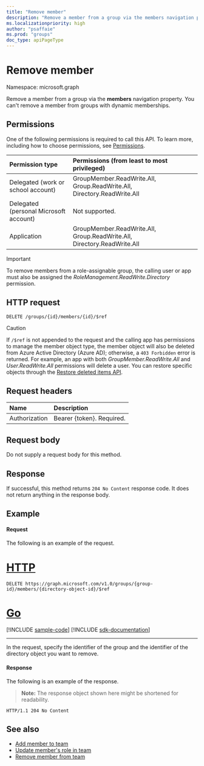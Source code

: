 ```yaml
---
title: "Remove member"
description: "Remove a member from a group via the members navigation property."
ms.localizationpriority: high
author: "psaffaie"
ms.prod: "groups"
doc_type: apiPageType
---
```


# Remove member

Namespace: microsoft.graph

Remove a member from a group via the **members** navigation property. You can't remove a member from groups with dynamic memberships.

## Permissions

One of the following permissions is required to call this API. To learn more, including how to choose permissions, see [Permissions](/graph/permissions-reference).

| Permission type                        | Permissions (from least to most privileged)                             |
| :------------------------------------- | :---------------------------------------------------------------------- |
| Delegated (work or school account)     | GroupMember.ReadWrite.All, Group.ReadWrite.All, Directory.ReadWrite.All |
| Delegated (personal Microsoft account) | Not supported.                                                          |
| Application                            | GroupMember.ReadWrite.All, Group.ReadWrite.All, Directory.ReadWrite.All |

> [!IMPORTANT]
> To remove members from a role-assignable group, the calling user or app must also be assigned the _RoleManagement.ReadWrite.Directory_ permission.

## HTTP request

<!-- { "blockType": "ignored" } -->

```http
DELETE /groups/{id}/members/{id}/$ref
```
> [!CAUTION]
> If `/$ref` is not appended to the request and the calling app has permissions to manage the member object type, the member object will also be deleted from Azure Active Directory (Azure AD); otherwise, a `403 Forbidden` error is returned. For example, an app with both *GroupMember.ReadWrite.All* and *User.ReadWrite.All* permissions will delete a user. You can restore specific objects through the [Restore deleted items API](directory-deleteditems-restore.md).

## Request headers

| Name          | Description               |
| :------------ | :------------------------ |
| Authorization | Bearer {token}. Required. |

## Request body

Do not supply a request body for this method.

## Response

If successful, this method returns `204 No Content` response code. It does not return anything in the response body.

## Example

#### Request

The following is an example of the request.

# [HTTP](#tab/http)

<!-- {
  "blockType": "request",
  "name": "delete_member_from_group"
}-->

```http
DELETE https://graph.microsoft.com/v1.0/groups/{group-id}/members/{directory-object-id}/$ref
```

# [Go](#tab/go)
[!INCLUDE [sample-code](../includes/snippets/go/delete-member-from-group-go-snippets.md)]
[!INCLUDE [sdk-documentation](../includes/snippets/snippets-sdk-documentation-link.md)]

---

In the request, specify the identifier of the group and the identifier of the directory object you want to remove.

#### Response

The following is an example of the response.

> **Note:** The response object shown here might be shortened for readability.

<!-- {
  "blockType": "response"
} -->

```http
HTTP/1.1 204 No Content
```

## See also

- [Add member to team](team-post-members.md)
- [Update member's role in team](team-update-members.md)
- [Remove member from team](team-delete-members.md)

<!-- uuid: 8fcb5dbc-d5aa-4681-8e31-b001d5168d79
2015-10-25 14:57:30 UTC -->
<!-- {
  "type": "#page.annotation",
  "description": "Create member",
  "keywords": "",
  "section": "documentation",
  "tocPath": "",
  "suppressions": [
  ]
}-->
